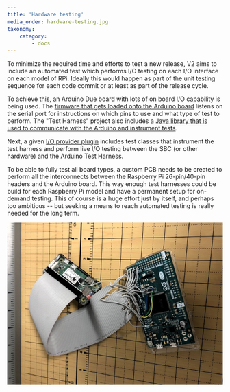 ```yaml
---
title: 'Hardware testing'
media_order: hardware-testing.jpg
taxonomy:
    category:
        - docs
---
```


To minimize the required time and efforts to test a new release, V2 aims to include an automated test which performs I/O testing on each I/O interface on each model of RPi. Ideally this would happen as part of the unit testing sequence for each code commit or at least as part of the release cycle.  

To achieve this, an Arduino Due board with lots of on board I/O capability is being used. The [firmware that gets loaded onto the Arduino board](https://github.com/Pi4J/pi4j-v2/tree/master/pi4j-test-harness/src/main/arduino) listens on the serial port for instructions on which pins to use and what type of test to perform. The "Test Harness" project also includes a [Java library that is used to communicate with the Arduino and instrument tests](https://github.com/Pi4J/pi4j-v2/tree/master/pi4j-test-harness/src/main/java).

Next, a given [I/O provider plugin](https://github.com/Pi4J/pi4j-v2/tree/master/plugins/pi4j-plugin-pigpio/src/test/java/com/pi4j/plugin/pigpio/test) includes test classes that instrument the test harness and perform live I/O testing between the SBC (or other hardware) and the Arduino Test Harness.

To be able to fully test all board types, a custom PCB needs to be created to perform all the interconnects between the Raspberry Pi 26-pin/40-pin headers and the Arduino board. This way enough test harnesses could be build for each Raspberry Pi model and have a permanent setup for on-demand testing. This of course is a huge effort just by itself, and perhaps too ambitious -- but seeking a means to reach automated testing is really needed for the long term.

![](hardware-testing.jpg)